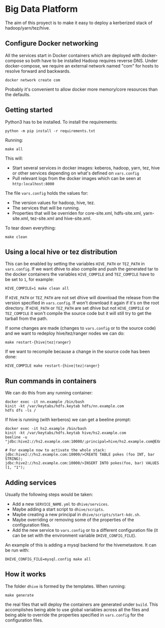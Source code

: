# Big Data Platform

The aim of this proyect is to make it easy to deploy a kerberized stack of hadoop/yarn/tez/hive.

## Configure Docker networking

All the services start in Docker containers which are deployed with docker-compose so both have
to be installed Hadoop requires reverse DNS.  Under docker-compose, we require an external
network named "com"  for hosts to resolve forward and backwards.

```
docker network create com
```
Probably it's convenient to allow docker more memory/core resources than the defaults.

## Getting started

Python3 has to be installed. To install the requirements:

```
python -m pip install -r requirements.txt
```

Running:
```
make all
```

This will:
- Start several services in docker images: keberos, hadoop, yarn, tez, hive or other services
depending on what's defined on `vars.config`
- Pull relevant logs from the docker images which can be seen at `http:localhost:8000`

The file `vars.config` holds the values for:
- The version values for hadoop, hive, tez. 
- The services that will be running.
- Properties that will be overriden for core-site.xml, hdfs-site.xml, yarn-site.xml, tez-site.xml and hive-site.xml.

To tear down everything:
```
make clean
```

## Using a local hive or tez distribution

This can be enabled by setting the variables `HIVE_PATH` or `TEZ_PATH` in `vars.config`. If we want 
dhive to also compile and push the generated tar to the docker containers the variables 
`HIVE_COMPILE` and `TEZ_COMPILE` have to be set to `1`, for example:
```
HIVE_COMPILE=1 make clean all
```

If `HIVE_PATH` or `TEZ_PATH` are not set dhive will download the release from the version specified in `vars.config`.
If won't download it again if it's on the root directory.
If `HIVE_PATH` or `TEZ_PATH` are set dhive but not `HIVE_COMPILE` or `TEZ_COMPILE` it won't compile the 
source code but it will still try to get the tarball from the path.

If some changes are made (changes to `vars.config` or to the source code) and we want to redeploy
 hive/tez/ranger nodes we can do:
```
make restart-{hive|tez|ranger}
```
If we want to recompile because a change in the source code has been done:
```
HIVE_COMPILE make restart-{hive|tez|ranger}
```


## Run commands in containers

We can do this from any running container:
```
docker exec -it nn.example /bin/bash
kinit -kt /var/keytabs/hdfs.keytab hdfs/nn.example.com
hdfs dfs -ls /
```

If hive is running (with kerberos) we can get a beeline prompt:
```
docker exec -it hs2.example /bin/bash
kinit -kt /var/keytabs/hdfs.keytab hive/hs2.example.com
beeline -u "jdbc:hive2://hs2.example.com:10000/;principal=hive/hs2.example.com@EXAMPLE.COM;hive.server2.proxy.user=hive/hs2.example.com@EXAMPLE.COM"

# For example now to activate the whole stack:
jdbc:hive2://hs2.example.com:10000/>CREATE TABLE pokes (foo INT, bar STRING);
jdbc:hive2://hs2.example.com:10000/>INSERT INTO pokes(foo, bar) VALUES (1, "1");
```

## Adding services

Usually the following steps would be taken:
- Add a new `SERVICE_NAME.yml` to `dhive/services`.
- Maybe adding a start script to `dhive/scripts`.
- Maybe creating a new principal in `dhive/scripts/start-kdc.sh`.
- Maybe overriding or removing some of the properties of the configuration files.
- Add the new service to `vars.config` or to a different configuration file (it can be
set with the environment variable `DHIVE_CONFIG_FILE`).

An example of this is adding a mysql backend for the hivemetastore. It can be run with:
```
DHIVE_CONFIG_FILE=mysql.config make all
```

## How it works
The folder `dhive` is formed by the templates. When running:
```
make generate
```
the real files that will deploy the containers are generated under `build`.
This accomplishes being able to use global variables across all the files
and being able to override the properties specified in `vars.config` for the
configuration files.
